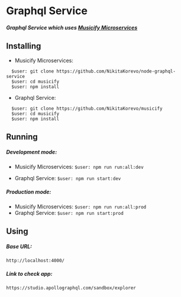 # Graphql Service

##### Graphql Service which uses [Musicify Microservices](https://github.com/NikitaKorevo/node-graphql-service)

## Installing

- Musicify Microservices:

```
  $user: git clone https://github.com/NikitaKorevo/node-graphql-service
  $user: cd musicify
  $user: npm install
```

- Graphql Service:

```
  $user: git clone https://github.com/NikitaKorevo/musicify
  $user: cd musicify
  $user: npm install
```

## Running

##### Development mode:

- Musicify Microservices:
  `$user: npm run run:all:dev`

- Graphql Service:
  `$user: npm run start:dev`

##### Production mode:

- Musicify Microservices:
  `$user: npm run run:all:prod`
- Graphql Service:
  `$user: npm run start:prod`

## Using

##### Base URL:

`http://localhost:4000/`

##### Link to check app:

`https://studio.apollographql.com/sandbox/explorer`
